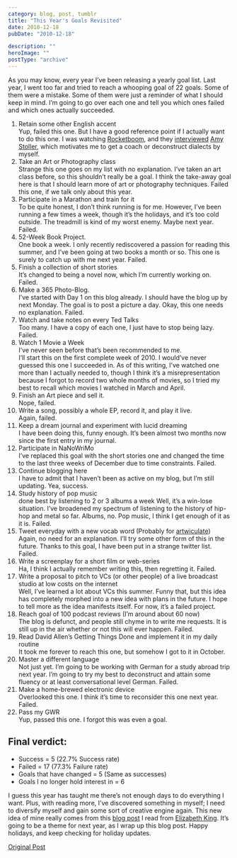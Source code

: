 ```yaml
---
category: blog, post, tumblr
title: "This Year's Goals Revisited"
date: 2010-12-18
pubDate: "2010-12-18"

description: ""
heroImage: ""
postType: "archive"
---
```




As you may know, every year I’ve been releasing a yearly goal list. Last year, I went too far and tried to reach a whooping goal of 22 goals. Some of them were a mistake. Some of them were just a reminder of what I should keep in mind. I’m going to go over each one and tell you which ones failed and which ones actually succeeded.

1. Retain some other English accent  
Yup, failed this one. But I have a good reference point if I actually want to do this one. I was watching [Rocketboom](https://www.rocketboom.com/signup.php), and they [interviewed](https://www.rocketboom.com/signup.php) [Amy Stoller](https://www.stollersystem.com/), which motivates me to get a coach or deconstruct dialects by myself.
2. Take an Art or Photography class  
Strange this one goes on my list with no explanation. I’ve taken an art class before, so this shouldn’t really be a goal. I think the take-away goal here is that I should learn more of art or photography techniques. Failed this one, if we talk only about this year.
3. Participate in a Marathon and train for it  
To be quite honest, I don’t think running is for me. However, I’ve been running a few times a week, though it’s the holidays, and it’s too cold outside. The treadmill is kind of my worst enemy. Maybe next year. Failed.
4. 52-Week Book Project.  
One book a week. I only recently rediscovered a passion for reading this summer, and I’ve been going at two books a month or so. This one is surely to catch up with me next year. Failed.
5. Finish a collection of short stories  
It’s changed to being a novel now, which I’m currently working on. Failed.
6. Make a 365 Photo-Blog.  
I’ve started with Day 1 on this blog already. I should have the blog up by next Monday. The goal is to post a picture a day.
Okay, this one needs no explanation. Failed.
7. Watch and take notes on every Ted Talks  
Too many. I have a copy of each one, I just have to stop being lazy. Failed.
8. Watch 1 Movie a Week  
I’ve never seen before that’s been recommended to me.   
I’ll start this on the first complete week of 2010.
I would’ve never guessed this one I succeeded in. As of this writing, I’ve watched one more than I actually needed to, though I think it’s a misrepresentation because I forgot to record two whole months of movies, so I tried my best to recall which movies I watched in March and April.
9. Finish an Art piece and sell it.  
Nope, failed.
10. Write a song, possibly a whole EP, record it, and play it live.  
Again, failed.
11. Keep a dream journal and experiment with lucid dreaming  
I have been doing this, funny enough. It’s been almost two months now since the first entry in my journal.
12. Participate in NaNoWriMo  
I’ve replaced this goal with the short stories one and changed the time to the last three weeks of December due to time constraints. Failed.
13. Continue blogging here  
I have to admit that I haven’t been as active on my blog, but I’m still updating. Yea, success.
14. Study history of pop music  
done best by listening to 2 or 3 albums a week
Well, it’s a win-lose situation. I’ve broadened my spectrum of listening to the history of hip-hop and metal so far. Albums, no. Pop music, I think I get enough of it as it is. Failed.
15. Tweet everyday with a new vocab word (Probably for [artwiculate](https://artwiculate.com/))  
Again, no need for an explanation. I’ll try some other form of this in the future. Thanks to this goal, I have been put in a strange twitter list. Failed.
16. Write a screenplay for a short film or web-series  
Ha, I think I actually remember writing this, then regretting it. Failed.
17. Write a proposal to pitch to VCs (or other people) of a live broadcast studio at low costs on the internet  
Well, I’ve learned a lot about VCs this summer. Funny that, but this idea has completely morphed into a new idea with plans in the future. I hope to tell more as the idea manifests itself. For now, it’s a failed project.
18. Reach goal of 100 podcast reviews (I’m around about 60 now)  
The blog is defunct, and people still chyme in to write me requests. It is still up in the air whether or not this will ever happen. Failed.
19. Read David Allen’s Getting Things Done and implement it in my daily routine  
It took me forever to reach this one, but somehow I got to it in October.
20. Master a different language  
Not just yet. I’m going to be working with German for a study abroad trip next year. I’m going to try my best to deconstruct and attain some fluency or at least conversational level German. Failed.
21. Make a home-brewed electronic device  
Overlooked this one. I think it’s time to reconsider this one next year. Failed.
22. Pass my GWR  
Yup, passed this one. I forgot this was even a goal.

## Final verdict:

- Success = 5 (22.7% Success rate)
- Failed = 17 (77.3% Failure rate)
- Goals that have changed = 5 (Same as successes)
- Goals I no longer hold interest in = 6

I guess this year has taught me there’s not enough days to do everything I want. Plus, with reading more, I’ve discovered something in myself; I need to diversify myself and gain some sort of creative engine again. This new idea of mine really comes from this [blog post](https://elizabethonline.com/blog-stay-out-of-school/2016/9/30/you-cannot-sing-if-you-cannot-cook) I read from [Elizabeth King](https://elizabethonline.com/blog-stay-out-of-school/). It’s going to be a theme for next year, as I wrap up this blog post.
Happy holidays, and keep checking for holiday updates.

[Original Post](https://jermspeaks.com/post/2358270380/2010goalsrevisited)
